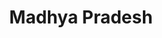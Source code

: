 ---
title: Madhya Pradesh
type: Energy Personality Profiles
link: https://csis-prod.s3.amazonaws.com/s3fs-public/170505_BellurLadislaw_MPStateEnergyProfile.pdf?k.lcj7sauMrl3ev_Hkpqs7IE6CdaIMRw
---